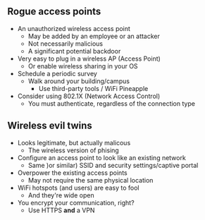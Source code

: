 ## Rogue access points
- An unauthorized wireless access point
	- May be added by an employee or an attacker
	- Not necessarily malicious
	- A significant potential backdoor
- Very easy to plug in a wireless AP (Access Point)
	- Or enable wireless sharing in your OS
- Schedule a periodic survey
	- Walk around your building/campus
		- Use third-party tools / WiFi Pineapple
- Consider using 802.1X (Network Access Control)
	- You must authenticate, regardless of the connection type

## Wireless evil twins
- Looks legitimate, but actually malicous
	- The wireless version of phising
- Configure an access point to look like an existing network
	- Same )or similar) SSID and security settings/captive portal
- Overpower the existing access points
	- May not require the same physical location
- WiFi hotspots (and users) are easy to fool
	- And they're wide open
- You encrypt your communication, right?
	- Use HTTPS **and** a VPN
